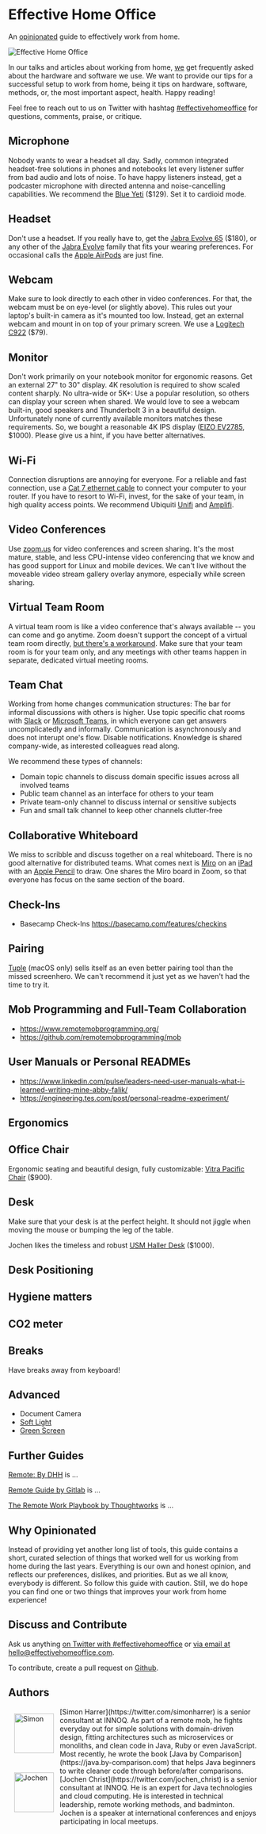 # Effective Home Office

An [opinionated](#why-opinionated) guide to effectively work from home.

![Effective Home Office](images/header.jpeg)

In our talks and articles about working from home, [we](#authors) get frequently asked about the hardware and software we use. We want to provide our tips for a successful setup to work from home, being it tips on hardware, software, methods, or, the most important aspect, health. Happy reading!

Feel free to reach out to us on Twitter with hashtag [#effectivehomeoffice](https://twitter.com/hashtag/effectivehomeoffice) for questions, comments, praise, or critique.


## Microphone

Nobody wants to wear a headset all day.
Sadly, common integrated headset-free solutions in phones and notebooks let every listener suffer from bad audio and lots of noise.
To have happy listeners instead, get a podcaster microphone with directed antenna and noise-cancelling capabilities.
We recommend the [Blue Yeti](https://www.bluedesigns.com/products/yeti/) ($129). Set it to cardioid mode.

## Headset

Don't use a headset. If you really have to, get the [Jabra Evolve 65](https://www.jabra.com/business/office-headsets/jabra-evolve/jabra-evolve-65) ($180), or any other of the [Jabra Evolve](https://www.jabra.com/business/office-headsets/jabra-evolve) family that fits your wearing preferences. For occasional calls the [Apple AirPods](https://www.apple.com/airpods/) are just fine.

## Webcam

Make sure to look directly to each other in video conferences.
For that, the webcam must be on eye-level (or slightly above).
This rules out your laptop's built-in camera as it's mounted too low.
Instead, get an external webcam and mount in on top of your primary screen.
We use a [Logitech C922](https://www.logitech.com/en-us/product/c922-pro-stream-webcam) ($79).

## Monitor

Don't work primarily on your notebook monitor for ergonomic reasons. 
Get an external 27" to 30" display. 
4K resolution is required to show scaled content sharply.
No ultra-wide or 5K+: Use a popular resolution, so others can display your screen when shared.
We would love to see a webcam built-in, good speakers and Thunderbolt 3 in a beautiful design.
Unfortunately none of currently available monitors matches these requirements. 
So, we bought a reasonable 4K IPS display ([EIZO EV2785](https://www.eizoglobal.com/products/flexscan/ev2785/index.html), $1000). 
Please give us a hint, if you have better alternatives.

## Wi-Fi

Connection disruptions are annoying for everyone.
For a reliable and fast connection, use a [Cat 7 ethernet cable](https://www.amazon.com/AmazonBasics-Network-Ethernet-Patch-Cable/dp/B013PUMX8I) to connect your computer to your router.
If you have to resort to Wi-Fi, invest, for the sake of your team, in high quality access points.
We recommend Ubiquiti [Unifi](https://www.ui.com/unifi/unifi-ap-ac-pro/) and [Amplifi](https://amplifi.com/).


## Video Conferences

Use [zoom.us](https://zoom.us/) for video conferences and screen sharing. 
It's the most mature, stable, and less CPU-intense video conferencing that we know and has good support for Linux and mobile devices.
We can't live without the moveable video stream gallery overlay anymore, especially while screen sharing.

## Virtual Team Room

A virtual team room is like a video conference that's always available -- you can come and go anytime.
Zoom doesn't support the concept of a virtual team room directly, [but there's a workaround](/setup-zoom-as-virtual-team-room).
Make sure that your team room is for your team only, and any meetings with other teams happen in separate, dedicated virtual meeting rooms.

## Team Chat

Working from home changes communication structures: The bar for informal discussions with others is higher. 
Use topic specific chat rooms with [Slack](https://slack.com/) or [Microsoft Teams](https://products.office.com/en-US/microsoft-teams/group-chat-software/), in which everyone can get answers uncomplicatedly and informally.
Communication is asynchronously and does not interupt one's flow.
Disable notifications.
Knowledge is shared company-wide, as interested colleagues read along.

We recommend these types of channels:

- Domain topic channels to discuss domain specific issues across all involved teams
- Public team channel as an interface for others to your team
- Private team-only channel to discuss internal or sensitive subjects
- Fun and small talk channel to keep other channels clutter-free


## Collaborative Whiteboard

We miss to scribble and discuss together on a real whiteboard.
There is no good alternative for distributed teams.
What comes next is [Miro](https://miro.com/) on an [iPad](https://www.apple.com/ipad-pro/) with an [Apple Pencil](https://www.apple.com/apple-pencil/) to draw. One shares the Miro board in Zoom, so that everyone has focus on the same section of the board.


## Check-Ins

- Basecamp Check-Ins https://basecamp.com/features/checkins

## Pairing

[Tuple](https://tuple.app/) (macOS only) sells itself as an even better pairing tool than the missed screenhero. We can't recommend it just yet as we haven't had the time to try it.

## Mob Programming and Full-Team Collaboration

- https://www.remotemobprogramming.org/
- https://github.com/remotemobprogramming/mob

## User Manuals or Personal READMEs

- https://www.linkedin.com/pulse/leaders-need-user-manuals-what-i-learned-writing-mine-abby-falik/
- https://engineering.tes.com/post/personal-readme-experiment/

## Ergonomics

## Office Chair

Ergonomic seating and beautiful design, fully customizable: [Vitra Pacific Chair](https://www.vitra.com/en-ch/office/product/details/pacific-chair) ($900).

## Desk

Make sure that your desk is at the perfect height.
It should not jiggle when moving the mouse or bumping the leg of the table.

Jochen likes the timeless and robust [USM Haller Desk](https://www.usm.com/en/residential/products/usm-haller-collection/usm-haller-tables-and-desks/) ($1000).


## Desk Positioning
## Hygiene matters
## CO2 meter

## Breaks

Have breaks away from keyboard!

## Advanced

- Document Camera
- [Soft Light](https://www.elgato.com/en/gaming/key-light)
- [Green Screen](https://www.elgato.com/en/gaming/green-screen)

## Further Guides

[Remote: By DHH](https://basecamp.com/books/remote) is ...

[Remote Guide by Gitlab](https://about.gitlab.com/company/culture/all-remote/) is ...

[The Remote Work Playbook by Thoughtworks](https://www.thoughtworks.com/remote-work-playbook) is ...


## Why Opinionated

Instead of providing yet another long list of tools, this guide contains a short, curated selection of things that worked well for us working from home during the last years.
Everything is our own and honest opinion, and reflects our preferences, dislikes, and priorities.
But as we all know, everybody is different. 
So follow this guide with caution. Still, we do hope you can find one or two things that improves your work from home experience!

## Discuss and Contribute

Ask us anything [on Twitter with #effectivehomeoffice](https://twitter.com/hashtag/effectivehomeoffice) or [via email at hello@effectivehomeoffice.com](mailto:hello@effectivehomeoffice.com).

To contribute, create a pull request on [Github](https://github.com/effectivehomeoffice/effectivehomeoffice.com).

## Authors

<img src="images/simon-avatar.png" alt="Simon" width="80" style="float:left; padding: 12px">
[Simon Harrer](https://twitter.com/simonharrer) is a senior consultant at INNOQ. As part of a remote mob, he fights everyday out for simple solutions with domain-driven design, fitting architectures such as microservices or monoliths, and clean code in Java, Ruby or even JavaScript. Most recently, he wrote the book [Java by Comparison](https://java.by-comparison.com) that helps Java beginners to write cleaner code through before/after comparisons.

<img src="images/jochen-avatar.png" alt="Jochen" width="80" style="float:left; padding: 12px">
[Jochen Christ](https://twitter.com/jochen_christ) is a senior consultant at INNOQ. He is an expert for Java technologies and cloud computing. He is interested in technical leadership, remote working methods, and badminton. Jochen is a speaker at international conferences and enjoys participating in local meetups.

<div style="clear:both"/>

<script async defer src="https://cdn.simpleanalytics.io/hello.js"></script>
<noscript><img src="https://api.simpleanalytics.io/hello.gif" alt=""></noscript>
